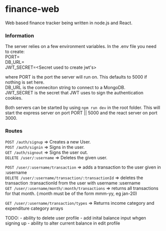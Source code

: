 # finance-web
Web based finance tracker being written in node.js and React.

### Information
The server relies on a few environment variables. In  the .env file you need to create:    
PORT=<Port number>  
DB_URL=<url of your database>  
JWT_SECRET=<Secret used to create jwt's>  

where PORT is the port the server will run on. This defaults to 5000 if nothing is set here.  
DB_URL is the conneciton string to connect to a MongoDB.  
JWT_SECRET is the secret that JWT uses to sign the authentication cookies.  

Both servers can be started by using ``` npm run dev ``` in the root folder. This will start
the express server on port PORT || 5000 and the react server on port 3000.

### Routes

``` POST /auth/signup ``` => Creates a new User.  
``` POST /auth/signin ``` => Signs in the user.  
``` GET /auth/signout ``` => Signs the user out.  
``` DELETE /user/:username ``` => Deletes the given user.    

``` POST /user/:username/transaction ``` => adds a transaction to the user given in :username  
``` DELETE /user/:username/transaction/:transactionId ``` => deletes the transaction :transactionId from the user with username :username    
``` GET /user/:username/month/:month/transactions ``` => returns all transactions for that month. (:month must be of the form mmm-yy, eg jan-20)  

``` GET /user/:username/transaction/types ``` => Returns income category and expenditure category arrays    
  
  
TODO:
    - ability to delete user profile
    - add inital balance input whgen signing up
    - ability to alter current balance in edit profile